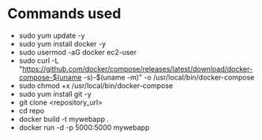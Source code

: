 # Commands used
- sudo yum update -y
- sudo yum install docker -y
- sudo usermod -aG docker ec2-user
- sudo curl -L "https://github.com/docker/compose/releases/latest/download/docker-compose-$(uname -s)-$(uname -m)" -o /usr/local/bin/docker-compose
- sudo chmod +x /usr/local/bin/docker-compose
- sudo yum install git -y
- git clone <repository_url>
- cd repo
- docker build -t mywebapp .
- docker run -d -p 5000:5000 mywebapp

